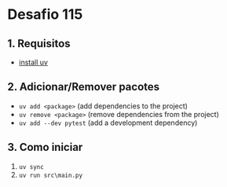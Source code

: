 
# Desafio 115

## 1. Requisitos

- [install uv](https://docs.astral.sh/uv/getting-started/installation/)

## 2. Adicionar/Remover pacotes

- `uv add <package>` (add dependencies to the project)
- `uv remove <package>` (remove dependencies from the project)
- `uv add --dev pytest` (add a development dependency)

## 3. Como iniciar

1. `uv sync`
2. `uv run src\main.py`
